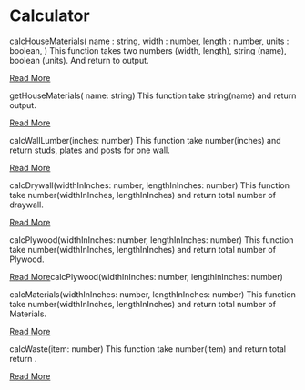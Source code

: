 # Calculator

calcHouseMaterials(
    name   : string,
    width  : number,
    length : number,
    units  : boolean,
)
This function takes two numbers (width, length),  string (name), boolean (units). And return to output.

[Read More](../../doc/readme_commands/calc-house-materials.md)



getHouseMaterials( name: string)
This function take string(name) and return output. 

[Read More](../../doc/readme_commands/get-house-materials.md)


calcWallLumber(inches: number)
This function take number(inches) and return studs, plates and posts for one wall. 

[Read More](../../doc/readme_commands/calcWallLumber.md)


calcDrywall(widthInInches: number, lengthInInches: number)
This function take number(widthInInches, lengthInInches) and return total number of draywall. 

[Read More](../../doc/readme_commands/calcDrywall.md)


calcPlywood(widthInInches: number, lengthInInches: number)
This function take number(widthInInches, lengthInInches) and return total number of Plywood. 

[Read More](../../doc/readme_commands/calcPlywood.md)calcPlywood(widthInInches: number, lengthInInches: number)

calcMaterials(widthInInches: number, lengthInInches: number)
This function take number(widthInInches, lengthInInches) and return total number of Materials. 

[Read More](../../doc/readme_commands/calcMaterials.md)


calcWaste(item: number)
This function take number(item) and return total return . 

[Read More](../../doc/readme_commands/calcWaste.md)













